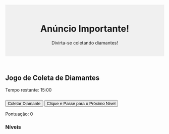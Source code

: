 <!DOCTYPE html>
<html lang="en">
<head>
  <meta charset="UTF-8">
  <meta name="viewport" content="width=device-width, initial-scale=1.0">
  <title>Jogo de Coleta de Diamantes</title>
  <style>
    header {
      text-align: center;
      padding: 20px;
      background-color: #f0f0f0;
    }

    #pontuacao {
      position: absolute;
      top: 10px;
      right: 10px;
      font-size: 18px;
    }

    #niveis {
      margin-top: 20px;
    }

    #passarNivelBtn {
      margin-top: 10px;
    }
  </style>
</head>
<body>

  <header>
    <h1>Anúncio Importante!</h1>
    <p>Divirta-se coletando diamantes!</p>
  </header>

  <h2>Jogo de Coleta de Diamantes</h2>
  <p id="timer">Tempo restante: <span id="countdown">15:00</span></p>
  <button onclick="coletarDiamante()">Coletar Diamante</button>
  <button id="passarNivelBtn" onclick="passarProximoNivel()">Clique e Passe para o Próximo Nível</button>
  <p id="mensagem"></p>
  <p id="pontuacao">Pontuação: <span id="pontuacaoValor">0</span></p>

  <div id="niveis">
    <h3>Níveis</h3>
    <ul id="listaNiveis"></ul>
  </div>

  <script>
    let tempoRestante = localStorage.getItem('tempoRestante') || 900; // 15 minutos em segundos
    let diamantesColetados = localStorage.getItem('diamantesColetados') || 0;
    let recargas = localStorage.getItem('recargas') || 0;
    let niveis = 20;
    let recargasPorNivel = 10;
    let nivelAtual = localStorage.getItem('nivelAtual') || 1;

    function atualizarCronometro() {
      const minutos = Math.floor(tempoRestante / 60);
      const segundos = tempoRestante % 60;
      document.getElementById('countdown').innerText = `${minutos}:${segundos < 10 ? '0' : ''}${segundos}`;
    }

    function atualizarPontuacao() {
      document.getElementById('pontuacaoValor').innerText = diamantesColetados.toFixed(2); // Fixar para dois decimais
    }

    function coletarDiamante() {
      if (tempoRestante === 0) {
        let bonusPercentual = 1 - (recargas * 0.01); // Bônus acumulado para o cronômetro
        tempoRestante = Math.ceil(tempoRestante * bonusPercentual); // Aplicar o bônus
        diamantesColetados += 2 + (diamantesColetados * 0.01); // Bônus acumulado para a pontuação
        localStorage.setItem('diamantesColetados', diamantesColetados);
        document.getElementById('mensagem').innerText = 'Diamantes coletados! Reiniciando o cronômetro.';
        reiniciarCronometro();
        atualizarPontuacao();
        
        // Verificar se é hora de avançar para o próximo nível
        if (recargas >= recargasPorNivel) {
          document.getElementById('passarNivelBtn').disabled = false;
        }
      } else {
        document.getElementById('mensagem').innerText = 'Espere o cronômetro zerar para coletar novamente.';
      }
    }

    function reiniciarCronometro() {
      localStorage.setItem('tempoRestante', tempoRestante);
      atualizarCronometro();
    }

    function passarProximoNivel() {
      // Reduzir bônus acumulado para o próximo nível
      diamantesColetados *= 0.99;
      localStorage.setItem('diamantesColetados', diamantesColetados);
      
      // Reiniciar contagem de recargas
      recargas = 0;
      localStorage.setItem('recargas', recargas);

      // Avançar para o próximo nível
      nivelAtual++;
      localStorage.setItem('nivelAtual', nivelAtual);
      
      // Recarregar a página automaticamente
      location.reload();
    }

    function iniciarContagemRegressiva() {
      setInterval(function() {
        if (tempoRestante > 0) {
          tempoRestante--;
          localStorage.setItem('tempoRestante', tempoRestante);
          atualizarCronometro();
        } else {
          recargas++; // Incrementar a contagem de recargas
          localStorage.setItem('recargas', recargas);
        }
      }, 1000);
    }

    function exibirNiveis() {
      const listaNiveis = document.getElementById('listaNiveis');
      listaNiveis.innerHTML = '';
      for (let i = nivelAtual; i <= niveis; i++) {
        const bonus = (i * -1).toFixed(2);
        const item = document.createElement('li');
        item.textContent = `Nível ${i}: Bônus de ${bonus}% no cronômetro`;
        listaNiveis.appendChild(item);
      }
    }

    // Iniciar o cronômetro quando a página carregar
    window.onload = function() {
      iniciarContagemRegressiva();
      atualizarPontuacao();
      exibirNiveis();
    };
  </script>

</body>
</html>
